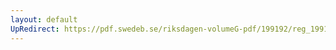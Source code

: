 ```yaml
---
layout: default
UpRedirect: https://pdf.swedeb.se/riksdagen-volumeG-pdf/199192/reg_199192/reg_199192_0764.pdf
---
```

